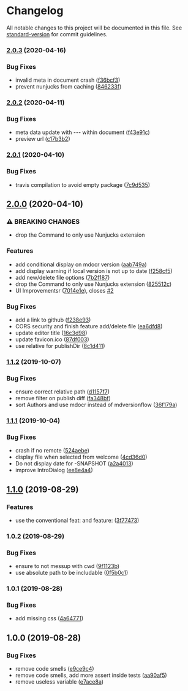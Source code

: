 # Changelog

All notable changes to this project will be documented in this file. See [standard-version](https://github.com/conventional-changelog/standard-version) for commit guidelines.

### [2.0.3](https://github.com/loopingz/mdocr/compare/v2.0.2...v2.0.3) (2020-04-16)


### Bug Fixes

* invalid meta in document crash ([f36bcf3](https://github.com/loopingz/mdocr/commit/f36bcf3c95bad07db0c15da0055ce1f601d66864))
* prevent nunjucks from caching ([846233f](https://github.com/loopingz/mdocr/commit/846233fda4cea03cb161727eb5260c33a74b4fc9))

### [2.0.2](https://github.com/loopingz/mdocr/compare/v2.0.1...v2.0.2) (2020-04-11)


### Bug Fixes

* meta data update with --- within document ([f43e91c](https://github.com/loopingz/mdocr/commit/f43e91c030f1429b5fd6a9dfd901ab5aae17e18f))
* preview url ([c17b3b2](https://github.com/loopingz/mdocr/commit/c17b3b272003485fc880879062fc2ea233459abf))

### [2.0.1](https://github.com/loopingz/mdocr/compare/v2.0.0...v2.0.1) (2020-04-10)


### Bug Fixes

* travis compilation to avoid empty package ([7c9d535](https://github.com/loopingz/mdocr/commit/7c9d535dc414f580e8d6f0ab86b2170ff6ee9c93))

## [2.0.0](https://github.com/loopingz/mdocr/compare/v1.1.2...v2.0.0) (2020-04-10)


### ⚠ BREAKING CHANGES

* drop the Command to only use Nunjucks extension

### Features

* add conditional display on mdocr version ([aab749a](https://github.com/loopingz/mdocr/commit/aab749ae0a23c765f9f3ddc9fdb81c20006e024d))
* add display warning if local version is not up to date ([f258cf5](https://github.com/loopingz/mdocr/commit/f258cf558d20bb9489e8139405c77571f4ad55a0))
* add new/delete file options ([7b2f187](https://github.com/loopingz/mdocr/commit/7b2f187181d23ed812fe50c14393f0b47a208874))
* drop the Command to only use Nunjucks extension ([825512c](https://github.com/loopingz/mdocr/commit/825512cebbdaf1f2b50e6071fefd5ee0d75954b3))
* UI Improvementsr ([7014e1e](https://github.com/loopingz/mdocr/commit/7014e1e6e874ecd4b28b5c8fd7598b22851de872)), closes [#2](https://github.com/loopingz/mdocr/issues/2)


### Bug Fixes

* add a link to github ([f238e93](https://github.com/loopingz/mdocr/commit/f238e933591a1a5cc437fb3289868fa027f6012e))
* CORS security and finish feature add/delete file ([ea6dfd8](https://github.com/loopingz/mdocr/commit/ea6dfd896f7dcaa5b07d479e8c74318e7cdb26d6))
* update editor title ([16c3d98](https://github.com/loopingz/mdocr/commit/16c3d9858d0e703d36340a0f53112cc25fa4892a))
* update favicon.ico ([87df003](https://github.com/loopingz/mdocr/commit/87df00359c2f2f752feb5b182e3e4be95fb135ed))
* use relative for publishDir ([8c1d411](https://github.com/loopingz/mdocr/commit/8c1d411adb04d2f310a94c277aae41a07b54649a))

### [1.1.2](https://github.com/loopingz/mdocr/compare/v1.1.1...v1.1.2) (2019-10-07)


### Bug Fixes

* ensure correct relative path ([d1157f7](https://github.com/loopingz/mdocr/commit/d1157f7))
* remove filter on publish diff ([fa348bf](https://github.com/loopingz/mdocr/commit/fa348bf))
* sort Authors and use mdocr instead of mdversionflow ([36f179a](https://github.com/loopingz/mdocr/commit/36f179a))

### [1.1.1](https://github.com/loopingz/mdocr/compare/v1.1.0...v1.1.1) (2019-10-04)


### Bug Fixes

* crash if no remote ([524aebe](https://github.com/loopingz/mdocr/commit/524aebe))
* display file when selected from welcome ([4cd36d0](https://github.com/loopingz/mdocr/commit/4cd36d0))
* Do not display date for -SNAPSHOT ([a2a4013](https://github.com/loopingz/mdocr/commit/a2a4013))
* improve IntroDialog ([ee8e4a4](https://github.com/loopingz/mdocr/commit/ee8e4a4))

## [1.1.0](https://github.com/loopingz/mdocr/compare/v1.0.2...v1.1.0) (2019-08-29)


### Features

* use the conventional feat: and feature: ([3f77473](https://github.com/loopingz/mdocr/commit/3f77473))

### 1.0.2 (2019-08-29)


### Bug Fixes

* ensure to not messup with cwd ([9f1123b](https://github.com/loopingz/mdocr/commit/9f1123b))
* use absolute path to be includable ([0f5b0c1](https://github.com/loopingz/mdocr/commit/0f5b0c1))

### 1.0.1 (2019-08-28)


### Bug Fixes

* add missing css ([4a64771](https://github.com/loopingz/mdocr/commit/4a64771))

## 1.0.0 (2019-08-28)


### Bug Fixes

* remove code smells ([e9ce9c4](https://github.com/loopingz/mdocr/commit/e9ce9c4))
* remove code smells, add more assert inside tests ([aa90af5](https://github.com/loopingz/mdocr/commit/aa90af5))
* remove useless variable ([e7ace8a](https://github.com/loopingz/mdocr/commit/e7ace8a))
